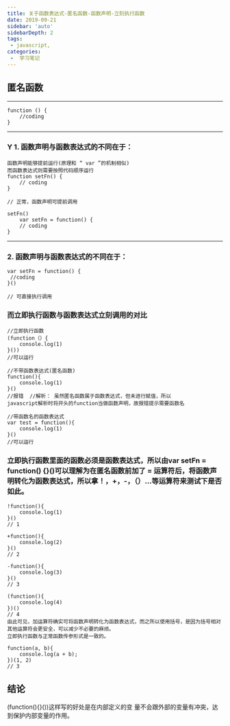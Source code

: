 ```yaml
---
title: 关于函数表达式-匿名函数-函数声明-立刻执行函数
date: 2019-09-21
sidebar: 'auto'
sidebarDepth: 2
tags:
 - javascript,
categories:
 -  学习笔记
---
```


## 匿名函数
---
    function () {
        //coding
    }
---

   ### Y 1. 函数声明与函数表达式的不同在于：

    函数声明能够提前运行(原理和 “ var ”的机制相似)
    而函数表达式则需要按照代码顺序运行
    function setFn() {
        // coding  
    }

    // 正常，函数声明可提前调用

    setFn()
        var setFn = function() {
        // coding
    } 

---

   ### 2. 函数声明与函数表达式的不同在于：
    var setFn = function() {
     //coding
    }()

    // 可直接执行调用
   ### 而立即执行函数与函数表达式立刻调用的对比

    //立即执行函数
    (function（）{
        console.log(1)
    }())
    //可以运行

    //不带函数表达式(匿名函数)
    function(){
        console.log(1)
    }()
    //报错  //解析： 虽然匿名函数属于函数表达式，但未进行赋值，所以
    javascript解析时将开头的function当做函数声明，故报错提示需要函数名

    //带函数名的函数表达式
    var test = function(){
        console.log(1)
    }()
    //可以运行
   ### 立即执行函数里面的函数必须是函数表达式，所以由var setFn = function() {}()可以理解为在匿名函数前加了 = 运算符后，将函数声明转化为函数表达式，所以拿！，+，-，（）…等运算符来测试下是否如此。

    !function(){
        console.log(1)
    }()
    // 1

    +function(){
        console.log(2)
    }()
    // 2

    -function(){
        console.log(3)
    }()
    // 3

    (function(){
        console.log(4)
    })()
    // 4
    由此可见，加运算符确实可将函数声明转化为函数表达式，而之所以使用括号，是因为括号相对其他运算符会更安全，可以减少不必要的麻烦。
    立即执行函数与正常函数传参形式是一致的。

    function(a, b){
        console.log(a + b);
    })(1, 2)
    // 3

## 结论

(function(){}())这样写的好处是在内部定义的变
量不会跟外部的变量有冲突，达到保护内部变量的作用。